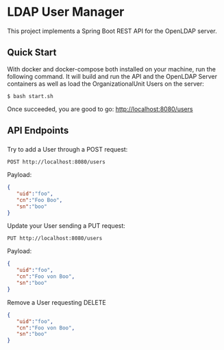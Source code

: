 # LDAP User Manager

This project implements a Spring Boot REST API for the OpenLDAP server.

## Quick Start

With docker and docker-compose both installed on your machine, run the following command. It will build and run the API and the OpenLDAP Server containers as well as load the OrganizationalUnit Users on the server:
```
$ bash start.sh
```

Once succeeded, you are good to go: <http://localhost:8080/users>

## API Endpoints

### 
Try to add a User through a POST request:
```
POST http://localhost:8080/users
```
Payload:
```json
{ 
   "uid":"foo",
   "cn":"Foo Boo",
   "sn":"boo"
}
```

Update your User sending a PUT request:

```
PUT http://localhost:8080/users
```

Payload:

```json
{ 
   "uid":"foo",
   "cn":"Foo von Boo",
   "sn":"boo"
}
```

Remove a User requesting DELETE


```json
{ 
   "uid":"foo",
   "cn":"Foo von Boo",
   "sn":"boo"
}
```